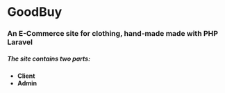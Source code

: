 # GoodBuy

### An E-Commerce site for clothing, hand-made made with PHP Laravel

##### The site contains two parts:
* **Client**
* **Admin**

    



